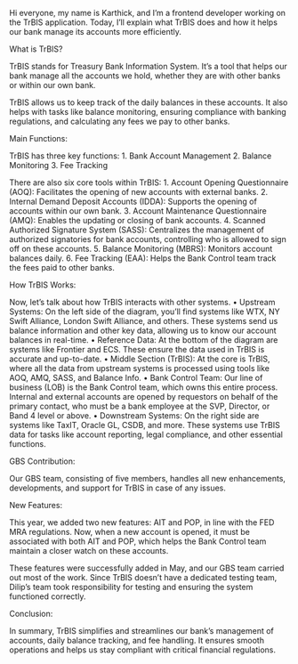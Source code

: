 Hi everyone, my name is Karthick, and I’m a frontend developer working on the TrBIS application. Today, I’ll explain what TrBIS does and how it helps our bank manage its accounts more efficiently.

What is TrBIS?

TrBIS stands for Treasury Bank Information System. It’s a tool that helps our bank manage all the accounts we hold, whether they are with other banks or within our own bank.

TrBIS allows us to keep track of the daily balances in these accounts. It also helps with tasks like balance monitoring, ensuring compliance with banking regulations, and calculating any fees we pay to other banks.

Main Functions:

TrBIS has three key functions:
	1.	Bank Account Management
	2.	Balance Monitoring
	3.	Fee Tracking

There are also six core tools within TrBIS:
	1.	Account Opening Questionnaire (AOQ): Facilitates the opening of new accounts with external banks.
	2.	Internal Demand Deposit Accounts (IDDA): Supports the opening of accounts within our own bank.
	3.	Account Maintenance Questionnaire (AMQ): Enables the updating or closing of bank accounts.
	4.	Scanned Authorized Signature System (SASS): Centralizes the management of authorized signatories for bank accounts, controlling who is allowed to sign off on these accounts.
	5.	Balance Monitoring (MBRS): Monitors account balances daily.
	6.	Fee Tracking (EAA): Helps the Bank Control team track the fees paid to other banks.

How TrBIS Works:

Now, let’s talk about how TrBIS interacts with other systems.
	•	Upstream Systems: On the left side of the diagram, you’ll find systems like WTX, NY Swift Alliance, London Swift Alliance, and others. These systems send us balance information and other key data, allowing us to know our account balances in real-time.
	•	Reference Data: At the bottom of the diagram are systems like Frontier and ECS. These ensure the data used in TrBIS is accurate and up-to-date.
	•	Middle Section (TrBIS): At the core is TrBIS, where all the data from upstream systems is processed using tools like AOQ, AMQ, SASS, and Balance Info.
	•	Bank Control Team: Our line of business (LOB) is the Bank Control team, which owns this entire process. Internal and external accounts are opened by requestors on behalf of the primary contact, who must be a bank employee at the SVP, Director, or Band 4 level or above.
	•	Downstream Systems: On the right side are systems like TaxIT, Oracle GL, CSDB, and more. These systems use TrBIS data for tasks like account reporting, legal compliance, and other essential functions.

GBS Contribution:

Our GBS team, consisting of five members, handles all new enhancements, developments, and support for TrBIS in case of any issues.

New Features:

This year, we added two new features: AIT and POP, in line with the FED MRA regulations. Now, when a new account is opened, it must be associated with both AIT and POP, which helps the Bank Control team maintain a closer watch on these accounts.

These features were successfully added in May, and our GBS team carried out most of the work. Since TrBIS doesn’t have a dedicated testing team, Dilip’s team took responsibility for testing and ensuring the system functioned correctly.

Conclusion:

In summary, TrBIS simplifies and streamlines our bank’s management of accounts, daily balance tracking, and fee handling. It ensures smooth operations and helps us stay compliant with critical financial regulations.